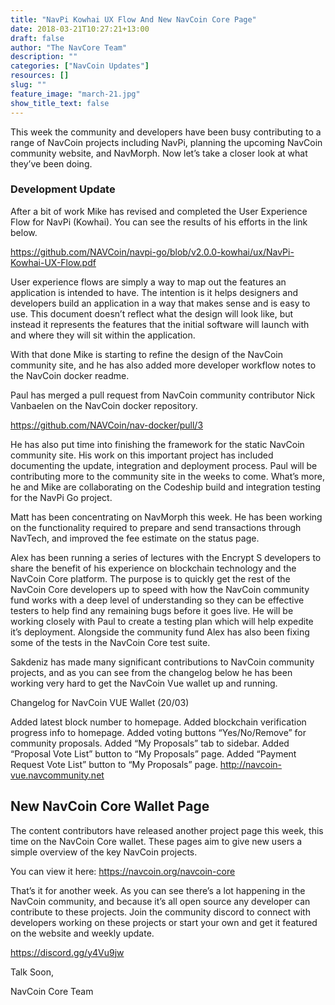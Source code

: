 ```yaml
---
title: "NavPi Kowhai UX Flow And New NavCoin Core Page"
date: 2018-03-21T10:27:21+13:00
draft: false
author: "The NavCore Team"
description: ""
categories: ["NavCoin Updates"]
resources: []
slug: ""
feature_image: "march-21.jpg"
show_title_text: false
---
```


This week the community and developers have been busy contributing to a range of NavCoin projects including NavPi, planning the upcoming NavCoin community website, and NavMorph. Now let’s take a closer look at what they’ve been doing.
<!--more-->

### Development Update
After a bit of work Mike has revised and completed the User Experience Flow for NavPi (Kowhai). You can see the results of his efforts in the link below.

https://github.com/NAVCoin/navpi-go/blob/v2.0.0-kowhai/ux/NavPi-Kowhai-UX-Flow.pdf

User experience flows are simply a way to map out the features an application is intended to have. The intention is it helps designers and developers build an application in a way that makes sense and is easy to use. This document doesn’t reflect what the design will look like, but instead it represents the features that the initial software will launch with and where they will sit within the application.

With that done Mike is starting to refine the design of the NavCoin community site, and he has also added more developer workflow notes to the NavCoin docker readme.

Paul has merged a pull request from NavCoin community contributor Nick Vanbaelen on the NavCoin docker repository.

https://github.com/NAVCoin/nav-docker/pull/3

He has also put time into finishing the framework for the static NavCoin community site. His work on this important project has included documenting the update, integration and deployment process. Paul will be contributing more to the community site in the weeks to come. What’s more, he and Mike are collaborating on the Codeship build and integration testing for the NavPi Go project.

Matt has been concentrating on NavMorph this week. He has been working on the functionality required to prepare and send transactions through NavTech, and improved the fee estimate on the status page.

Alex has been running a series of lectures with the Encrypt S developers to share the benefit of his experience on blockchain technology and the NavCoin Core platform. The purpose is to quickly get the rest of the NavCoin Core developers up to speed with how the NavCoin community fund works with a deep level of understanding so they can be effective testers to help find any remaining bugs before it goes live. He will be working closely with Paul to create a testing plan which will help expedite it’s deployment. Alongside the community fund Alex has also been fixing some of the tests in the NavCoin Core test suite.

Sakdeniz has made many significant contributions to NavCoin community projects, and as you can see from the changelog below he has been working very hard to get the NavCoin Vue wallet up and running.

Changelog for NavCoin VUE Wallet (20/03)

Added latest block number to homepage.
Added blockchain verification progress info to homepage.
Added voting buttons “Yes/No/Remove” for community proposals.
Added “My Proposals” tab to sidebar.
Added “Proposal Vote List” button to “My Proposals” page.
Added “Payment Request Vote List” button to “My Proposals” page.
http://navcoin-vue.navcommunity.net


## New NavCoin Core Wallet Page
The content contributors have released another project page this week, this time on the NavCoin Core wallet. These pages aim to give new users a simple overview of the key NavCoin projects.

You can view it here: https://navcoin.org/navcoin-core

That’s it for another week. As you can see there’s a lot happening in the NavCoin community, and because it’s all open source any developer can contribute to these projects. Join the community discord to connect with developers working on these projects or start your own and get it featured on the website and weekly update.

https://discord.gg/y4Vu9jw

Talk Soon,

NavCoin Core Team